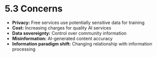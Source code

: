 # 5.3 Concerns

- **Privacy:** Free services use potentially sensitive data for training  
- **Cost:** Increasing charges for quality AI services  
- **Data sovereignty:** Control over community information  
- **Misinformation:** AI-generated content accuracy  
- **Information paradigm shift:** Changing relationship with information processing